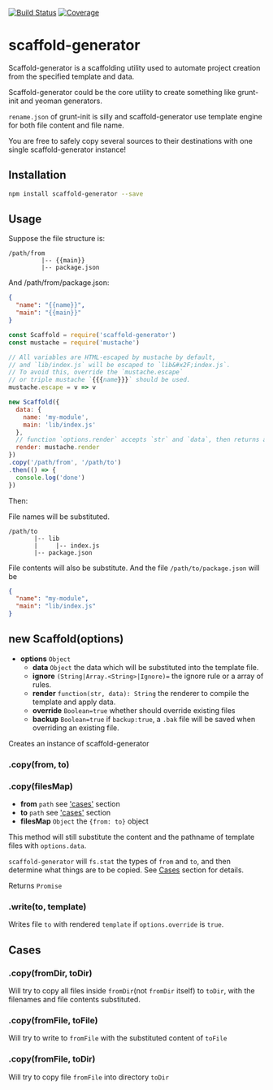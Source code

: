 [![Build Status](https://travis-ci.org/kaelzhang/node-scaffold-generator.svg?branch=master)](https://travis-ci.org/kaelzhang/node-scaffold-generator)
[![Coverage](https://codecov.io/gh/kaelzhang/node-scaffold-generator/branch/master/graph/badge.svg)](https://codecov.io/gh/kaelzhang/node-scaffold-generator)

# scaffold-generator

Scaffold-generator is a scaffolding utility used to automate project creation from the specified template and data.

Scaffold-generator could be the core utility to create something like grunt-init and yeoman generators.

`rename.json` of grunt-init is silly and scaffold-generator use template engine for both file content and file name.

You are free to safely copy several sources to their destinations with one single scaffold-generator instance!

## Installation

```bash
npm install scaffold-generator --save
```

## Usage

Suppose the file structure is:

```
/path/from
         |-- {{main}}
         |-- package.json
```

And /path/from/package.json:

```json
{
  "name": "{{name}}",
  "main": "{{main}}"
}
```

```js
const Scaffold = require('scaffold-generator')
const mustache = require('mustache')

// All variables are HTML-escaped by mustache by default,
// and `lib/index.js` will be escaped to `lib&#x2F;index.js`.
// To avoid this, override the `mustache.escape`
// or triple mustache `{{{name}}}` should be used.
mustache.escape = v => v

new Scaffold({
  data: {
    name: 'my-module',
    main: 'lib/index.js'
  },
  // function `options.render` accepts `str` and `data`, then returns a `str`
  render: mustache.render
})
.copy('/path/from', '/path/to')
.then(() => {
  console.log('done')
})
```

Then:

File names will be substituted.

```
/path/to
       |-- lib
       |     |-- index.js
       |-- package.json
```

File contents will also be substitute. And the file `/path/to/package.json` will be

```json
{
  "name": "my-module",
  "main": "lib/index.js"
}
```

## new Scaffold(options)

- **options** `Object`
  - **data** `Object` the data which will be substituted into the template file.
  - **ignore** `(String|Array.<String>|Ignore)=` the ignore rule or a array of rules.
  - **render** `function(str, data): String` the renderer to compile the template and apply data.
  - **override** `Boolean=true` whether should override existing files
  - **backup** `Boolean=true` if `backup:true`, a `.bak` file will be saved when overriding an existing file.

Creates an instance of scaffold-generator

### .copy(from, to)
### .copy(filesMap)

- **from** `path` see ['cases'](#cases) section
- **to** `path` see ['cases'](#cases) section
- **filesMap** `Object` the `{from: to}` object

This method will still substitute the content and the pathname of template files with `options.data`.

`scaffold-generator` will `fs.stat` the types of `from` and `to`, and then determine what things are to be copied. See [Cases](#cases) section for details.

Returns `Promise`

### .write(to, template)

Writes file `to` with rendered `template` if `options.override` is `true`.

## Cases

### .copy(fromDir, toDir)

Will try to copy all files inside `fromDir`(not `fromDir` itself) to `toDir`, with the filenames and file contents substituted.

### .copy(fromFile, toFile)

Will try to write to `fromFile` with the substituted content of `toFile`

### .copy(fromFile, toDir)

Will try to copy file `fromFile` into directory `toDir`

